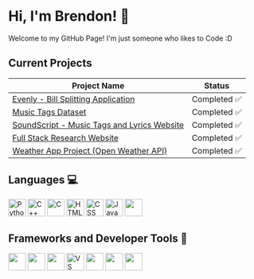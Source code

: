 # Hi, I'm Brendon! 👋

Welcome to my GitHub Page! I'm just someone who likes to Code :D

## Current Projects

| Project Name        | Status       |
|---------------------|--------------|
| [Evenly - Bill Splitting Application](https://github.com/PiqueDevelopment/bill-splitting) | Completed ✅ |
| [Music Tags Dataset](https://github.com/tranbren/MusicTagsDataset) | Completed ✅ |
| [SoundScript - Music Tags and Lyrics Website](https://github.com/tranbren/Music-Tags-Lyrics-Project) | Completed ✅ |
| [Full Stack Research Website](https://mmotwani.com/) | Completed ✅ |
| [Weather App Project (Open Weather API)](https://github.com/tranbren/Weather-Website) | Completed ✅ |

## Languages 💻
<div>
  <img src="https://img.shields.io/badge/-Python-3776AB?logo=python&logoColor=white" alt="Python" height="35" />
  <img src="https://img.shields.io/badge/-C++-00599C?logo=cplusplus&logoColor=white" alt="C++" height="35" />
  <img src="https://img.shields.io/badge/-C-A8B9CC?logo=c&logoColor=black" alt="C" height="35" />
  <img src="https://img.shields.io/badge/-HTML-E34F26?logo=html5&logoColor=white" alt="HTML" height="35" />
  <img src="https://img.shields.io/badge/-CSS-1572B6?logo=css3&logoColor=white" alt="CSS" height="35" />
  <img src="https://img.shields.io/badge/-JavaScript-F7DF1E?logo=javascript&logoColor=black" alt="JavaScript" height="35" />
  <img src="https://img.shields.io/badge/-SQL-005C56?logo=database&logoColor=white" height="35" />

</div>

## Frameworks and Developer Tools 🧠
<div>
  <img src="https://img.shields.io/badge/-React-61DAFB?logo=react&logoColor=black" height="35" />
  <img src="https://img.shields.io/badge/-Node.js-339933?logo=node.js&logoColor=white" height="35" />
  <img src="https://img.shields.io/badge/-Vite-646CFF?logo=vite&logoColor=white" height="35" />
  <img src="https://img.shields.io/badge/-VS%20Code-007ACC?logo=visual-studio-code&logoColor=white" height="35" alt="VS Code" />
  <img src="https://img.shields.io/badge/-GitHub-181717?logo=github&logoColor=white" height="35" />
  <img src="https://img.shields.io/badge/-Git-F05032?logo=git&logoColor=white" height="35" />
  <img src="https://img.shields.io/badge/-Figma-F24E1E?logo=figma&logoColor=white" height="35" />
</div>


